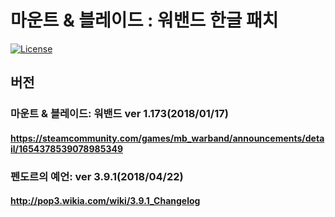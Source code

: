 # 마운트 & 블레이드 : 워밴드 한글 패치

[![License](https://img.shields.io/github/license/nanodbc/nanodbc.svg?style=flat-square)](https://github.com/nanodbc/nanodbc/blob/master/LICENSE)

## 버전

### 마운트 & 블레이드: 워밴드 ver 1.173(2018/01/17)
#### https://steamcommunity.com/games/mb_warband/announcements/detail/1654378539078985349
### 펜도르의 예언: ver 3.9.1(2018/04/22)
#### http://pop3.wikia.com/wiki/3.9.1_Changelog


